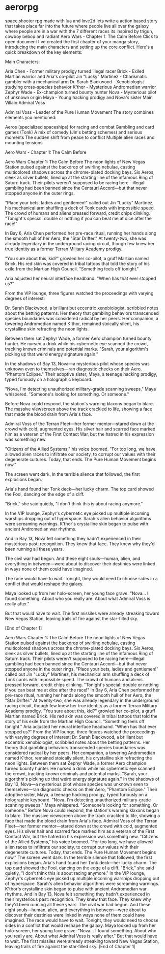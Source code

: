 # aerorpg
space shooter rpg made with lua and love2d
lets write a action based story that takes place far into the future where people live all over the galaxy where people are in a war with the 7 different races its inspired by trigun, cowboy bebop and radiant 
Aero Wars - Chapter 1: The Calm Before
Click to open document
I've created the first chapter of your manga story, introducing the main characters and setting up the core conflict. Here's a quick breakdown of the key elements:

Main Characters:

Aria Chen - Former military prodigy turned illegal racer
Brick - Exiled Martian warrior and Aria's co-pilot
Jin "Lucky" Martinez - Charismatic gambler with a mechanical arm
Dr. Sarah Blackwood - Xenobiologist studying cross-species behavior
K'thor - Mysterious Andromedian warrior
Zephyr Wade - Ex-champion turned bounty hunter
Nova - Mysterious pilot of unknown origin
Maya - Young hacking prodigy and Nova's sister
Main Villain:Admiral Voss

Admiral Voss - Leader of the Pure Human Movement
The story combines elements you mentioned:

Aeros (specialized spaceships) for racing and combat
Gambling and card games (Tonk)
A mix of comedy (Jin's betting schemes) and serious moments
The sudden shift from peace to conflict
Multiple alien races and mounting tensions


Aero Wars - Chapter 1: The Calm Before

Aero Wars
Chapter 1: The Calm Before
The neon lights of New Vegas Station pulsed against the backdrop of swirling nebulae, casting multicolored shadows across the chrome-plated docking bays. Six Aeros, sleek as silver bullets, lined up at the starting line of the infamous Ring of Saturn track. Their pilots weren't supposed to be racing here—illegal gambling had been banned since the Centauri Accord—but that never stopped anyone in the outer rings.

"Place your bets, ladies and gentlemen!" called out Jin "Lucky" Martinez, his mechanical arm shuffling a deck of Tonk cards with impossible speed. The crowd of humans and aliens pressed forward, credit chips clinking. "Tonight's special: double or nothing if you can beat me at dice after the race!"

In Bay 6, Aria Chen performed her pre-race ritual, running her hands along the smooth hull of her Aero, the "Star Drifter." At twenty-two, she was already legendary in the underground racing circuit, though few knew her true identity as a former Terran Military Academy prodigy.

"You sure about this, kid?" growled her co-pilot, a gruff Martian named Brick. His red skin was covered in tribal tattoos that told the story of his exile from the Martian High Council. "Something feels off tonight."

Aria adjusted her neural interface headband. "When has that ever stopped us?"

From the VIP lounge, three figures watched the proceedings with varying degrees of interest:

Dr. Sarah Blackwood, a brilliant but eccentric xenobiologist, scribbled notes about the betting patterns. Her theory that gambling behaviors transcended species boundaries was considered radical by her peers. Her companion, a towering Andromedian named K'thor, remained stoically silent, his crystalline skin refracting the neon lights.

Between them sat Zephyr Wade, a former Aero champion turned bounty hunter. He nursed a drink while his cybernetic eye scanned the crowd, tracking known criminals and potential marks. "Sarah, your algorithm's picking up that weird energy signature again."

In the shadows of Bay 13, Nova—a mysterious pilot whose species was unknown even to themselves—ran diagnostic checks on their Aero, "Phantom Eclipse." Their adoptive sister, Maya, a teenage hacking prodigy, typed furiously on a holographic keyboard.

"Nova, I'm detecting unauthorized military-grade scanning sweeps," Maya whispered. "Someone's looking for something. Or someone."

Before Nova could respond, the station's warning klaxons began to blare. The massive viewscreen above the track crackled to life, showing a face that made the blood drain from Aria's face.

Admiral Voss of the Terran Fleet—her former mentor—stared down at the crowd with cold, augmented eyes. His silver hair and scarred face marked him as a veteran of the First Contact War, but the hatred in his expression was something new.

"Citizens of the Allied Systems," his voice boomed. "For too long, we have allowed alien races to infiltrate our society, to corrupt our values with their degenerate cultures. Today, that ends. The Pure Human Movement begins now."

The screen went dark. In the terrible silence that followed, the first explosions began.

Aria's hand found her Tonk deck—her lucky charm. The top card showed the Fool, dancing on the edge of a cliff.

"Brick," she said quietly, "I don't think this is about racing anymore."

In the VIP lounge, Zephyr's cybernetic eye picked up multiple incoming warships dropping out of hyperspace. Sarah's alien behavior algorithms were screaming warnings. K'thor's crystalline skin began to pulse with ancient Andromedian war rhythms.

And in Bay 13, Nova felt something they hadn't experienced in their mysterious past: recognition. They knew that face. They knew why they'd been running all these years.

The civil war had begun. And these eight souls—human, alien, and everything in between—were about to discover their destinies were linked in ways none of them could have imagined.

The race would have to wait. Tonight, they would need to choose sides in a conflict that would reshape the galaxy.

Maya looked up from her holo-screen, her young face grave. "Nova... I found something. About who you really are. About what Admiral Voss is really after."

But that would have to wait. The first missiles were already streaking toward New Vegas Station, leaving trails of fire against the star-filled sky.

[End of Chapter 1]


Aero Wars
Chapter 1: The Calm Before
The neon lights of New Vegas Station pulsed against the backdrop of swirling nebulae, casting multicolored shadows across the chrome-plated docking bays. Six Aeros, sleek as silver bullets, lined up at the starting line of the infamous Ring of Saturn track. Their pilots weren't supposed to be racing here—illegal gambling had been banned since the Centauri Accord—but that never stopped anyone in the outer rings.
"Place your bets, ladies and gentlemen!" called out Jin "Lucky" Martinez, his mechanical arm shuffling a deck of Tonk cards with impossible speed. The crowd of humans and aliens pressed forward, credit chips clinking. "Tonight's special: double or nothing if you can beat me at dice after the race!"
In Bay 6, Aria Chen performed her pre-race ritual, running her hands along the smooth hull of her Aero, the "Star Drifter." At twenty-two, she was already legendary in the underground racing circuit, though few knew her true identity as a former Terran Military Academy prodigy.
"You sure about this, kid?" growled her co-pilot, a gruff Martian named Brick. His red skin was covered in tribal tattoos that told the story of his exile from the Martian High Council. "Something feels off tonight."
Aria adjusted her neural interface headband. "When has that ever stopped us?"
From the VIP lounge, three figures watched the proceedings with varying degrees of interest:
Dr. Sarah Blackwood, a brilliant but eccentric xenobiologist, scribbled notes about the betting patterns. Her theory that gambling behaviors transcended species boundaries was considered radical by her peers. Her companion, a towering Andromedian named K'thor, remained stoically silent, his crystalline skin refracting the neon lights.
Between them sat Zephyr Wade, a former Aero champion turned bounty hunter. He nursed a drink while his cybernetic eye scanned the crowd, tracking known criminals and potential marks. "Sarah, your algorithm's picking up that weird energy signature again."
In the shadows of Bay 13, Nova—a mysterious pilot whose species was unknown even to themselves—ran diagnostic checks on their Aero, "Phantom Eclipse." Their adoptive sister, Maya, a teenage hacking prodigy, typed furiously on a holographic keyboard.
"Nova, I'm detecting unauthorized military-grade scanning sweeps," Maya whispered. "Someone's looking for something. Or someone."
Before Nova could respond, the station's warning klaxons began to blare. The massive viewscreen above the track crackled to life, showing a face that made the blood drain from Aria's face.
Admiral Voss of the Terran Fleet—her former mentor—stared down at the crowd with cold, augmented eyes. His silver hair and scarred face marked him as a veteran of the First Contact War, but the hatred in his expression was something new.
"Citizens of the Allied Systems," his voice boomed. "For too long, we have allowed alien races to infiltrate our society, to corrupt our values with their degenerate cultures. Today, that ends. The Pure Human Movement begins now."
The screen went dark. In the terrible silence that followed, the first explosions began.
Aria's hand found her Tonk deck—her lucky charm. The top card showed the Fool, dancing on the edge of a cliff.
"Brick," she said quietly, "I don't think this is about racing anymore."
In the VIP lounge, Zephyr's cybernetic eye picked up multiple incoming warships dropping out of hyperspace. Sarah's alien behavior algorithms were screaming warnings. K'thor's crystalline skin began to pulse with ancient Andromedian war rhythms.
And in Bay 13, Nova felt something they hadn't experienced in their mysterious past: recognition. They knew that face. They knew why they'd been running all these years.
The civil war had begun. And these eight souls—human, alien, and everything in between—were about to discover their destinies were linked in ways none of them could have imagined.
The race would have to wait. Tonight, they would need to choose sides in a conflict that would reshape the galaxy.
Maya looked up from her holo-screen, her young face grave. "Nova... I found something. About who you really are. About what Admiral Voss is really after."
But that would have to wait. The first missiles were already streaking toward New Vegas Station, leaving trails of fire against the star-filled sky.
[End of Chapter 1]
